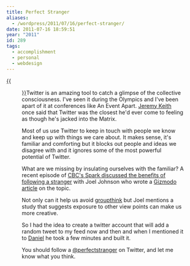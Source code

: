 ```yaml
---
title: Perfect Stranger
aliases:
  - /wordpress/2011/07/16/perfect-stranger/
date: 2011-07-16 18:59:51
year: "2011"
id: 289
tags:
  - accomplishment
  - personal
  - webdesign
---
```


[{{<figure src="perfectstranger.jpg" alt="Perfect Stranger">}}](http://twitter.com/perfectstranger)Twitter is an amazing tool to catch a glimpse of the collective consciousness. I've seen it during the Olympics and I've been apart of it at conferences like An Event Apart. [Jeremy Keith](http://adactio.com) once said that Twitter was the closest he'd ever come to feeling as though he's jacked into the Matrix.

Most of us use Twitter to keep in touch with people we know and keep up with things we care about. It makes sense, it's familiar and comforting but it blocks out people and ideas we disagree with and it ignores some of the most powerful potential of Twitter.

What are we missing by insulating ourselves with the familiar? A recent episode of [CBC's Spark discussed the benefits of following a stranger](http://www.cbc.ca/spark/2010/08/joel-johnson-and-jonah-lehrer-on-following-complete-strangers-on-twitter/) with Joel Johnson who wrote a [Gizmodo article](http://gizmodo.com/5586970/why-i-stalk-a-sexy-black-woman-on-twitter-and-why-you-should-too) on the topic.

Not only can it help us avoid [groupthink](http://en.wikipedia.org/wiki/Groupthink) but Joel mentions a study that suggests exposure to other view points can make us more creative.

So I had the idea to create a twitter account that will add a random tweet to my feed now and then and when I mentioned it to [Daniel](https://danielquinn.org/) he took a few minutes and built it.

You should follow a [@perfectstranger](https://twitter.com/perfectstranger) on Twitter, and let me know what you think.

